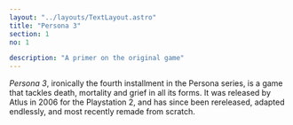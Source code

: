 ```yaml
---
layout: "../layouts/TextLayout.astro"
title: "Persona 3"
section: 1
no: 1

description: "A primer on the original game"
---
```

*Persona 3*, ironically the fourth installment in the Persona series, is a game that tackles death, mortality and grief in all its forms. It was released by Atlus in 2006 for the Playstation 2, and has since been rereleased, adapted endlessly, and most recently remade from scratch. 